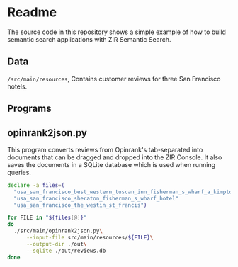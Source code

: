 # Readme

The source code in this repository shows a simple example of how to build
semantic search applications with ZIR Semantic Search.

## Data

`/src/main/resources`, Contains customer reviews for three San Francisco hotels.

## Programs

## opinrank2json.py

This program converts reviews from Opinrank's tab-separated into documents that
can be dragged and dropped into the ZIR Console. It also saves the documents in
a SQLite database which is used when running queries.

```bash
declare -a files=(
  "usa_san_francisco_best_western_tuscan_inn_fisherman_s_wharf_a_kimpton_hotel"
  "usa_san_francisco_sheraton_fisherman_s_wharf_hotel"
  "usa_san_francisco_the_westin_st_francis")

for FILE in "${files[@]}"
do
  ./src/main/opinrank2json.py\
      --input-file src/main/resources/${FILE}\
      --output-dir ./out\
      --sqlite ./out/reviews.db
done
```

